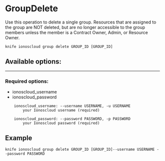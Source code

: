 # GroupDelete

Use this operation to delete a single group. Resources that are assigned to the group are NOT deleted, but are no longer accessible to the group members unless the member is a Contract Owner, Admin, or Resource Owner.

    knife ionoscloud group delete GROUP_ID [GROUP_ID]


## Available options:
---

### Required options:
* ionoscloud_username
* ionoscloud_password

```
    ionoscloud_username: --username USERNAME, -u USERNAME
        your Ionoscloud username (required)

    ionoscloud_password: --password PASSWORD, -p PASSWORD
        your Ionoscloud password (required)

```

## Example

    knife ionoscloud group delete GROUP_ID [GROUP_ID]--username USERNAME --password PASSWORD

